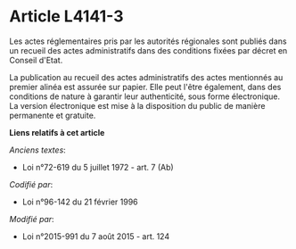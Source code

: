 # Article L4141-3

Les actes réglementaires pris par les autorités régionales sont publiés dans un recueil des actes administratifs dans des
conditions fixées par décret en Conseil d'Etat.

La publication au recueil des actes administratifs des actes mentionnés au premier alinéa est assurée sur papier. Elle peut
l'être également, dans des conditions de nature à garantir leur authenticité, sous forme électronique. La version
électronique est mise à la disposition du public de manière permanente et gratuite.

**Liens relatifs à cet article**

_Anciens textes_:

  - Loi n°72-619 du 5 juillet 1972 - art. 7 (Ab)

_Codifié par_:

  - Loi n°96-142 du 21 février 1996

_Modifié par_:

  - Loi n°2015-991 du 7 août 2015 - art. 124
